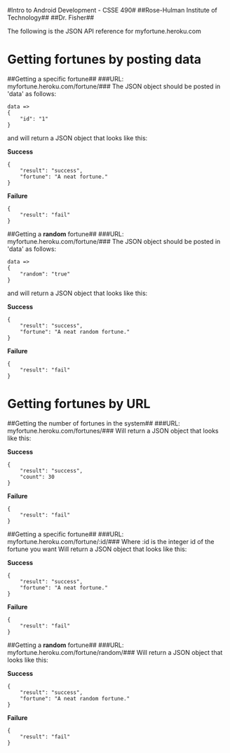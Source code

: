 #Intro to Android Development - CSSE 490#
##Rose-Hulman Institute of Technology##
##Dr. Fisher##

The following is the JSON API reference for myfortune.heroku.com

# Getting fortunes by posting data #

##Getting a specific fortune##
###URL: myfortune.heroku.com/fortune/###
The JSON object should be posted in 'data' as follows:

    data => 
    {
        "id": "1"
    }

and will return a JSON object that looks like this:

__Success__

    {
        "result": "success", 
        "fortune": "A neat fortune."
    }

__Failure__

    {
        "result": "fail"
    }

##Getting a __random__ fortune##
###URL: myfortune.heroku.com/fortune/###
The JSON object should be posted in 'data' as follows:

    data => 
    {
        "random": "true"
    }

and will return a JSON object that looks like this:

__Success__

    {
        "result": "success", 
        "fortune": "A neat random fortune."
    }

__Failure__

    {
        "result": "fail"
    }
    
# Getting fortunes by URL #

##Getting the number of fortunes in the system##
###URL: myfortune.heroku.com/fortunes/###
Will return a JSON object that looks like this:

__Success__

    {
        "result": "success", 
        "count": 30
    }

__Failure__

    {
        "result": "fail"
    }

##Getting a specific fortune##
###URL: myfortune.heroku.com/fortune/:id/###
Where :id is the integer id of the fortune you want
Will return a JSON object that looks like this:

__Success__

    {
        "result": "success", 
        "fortune": "A neat fortune."
    }

__Failure__

    {
        "result": "fail"
    }

##Getting a __random__ fortune##
###URL: myfortune.heroku.com/fortune/random/###
Will return a JSON object that looks like this:

__Success__

    {
        "result": "success", 
        "fortune": "A neat random fortune."
    }

__Failure__

    {
        "result": "fail"
    }
